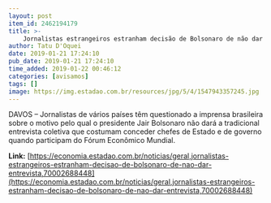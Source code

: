 ```yaml
---
layout: post
item_id: 2462194179
title: >-
    Jornalistas estrangeiros estranham decisão de Bolsonaro de não dar entrevista
author: Tatu D'Oquei
date: 2019-01-21 17:24:10
pub_date: 2019-01-21 17:24:10
time_added: 2019-01-22 00:46:12
categories: [avisamos]
tags: []
image: https://img.estadao.com.br/resources/jpg/5/4/1547943357245.jpg
---
```


DAVOS – Jornalistas de vários países têm questionado a imprensa brasileira sobre o motivo pelo qual o presidente Jair Bolsonaro não dará a tradicional entrevista coletiva que costumam conceder chefes de Estado e de governo quando participam do Fórum Econômico Mundial.

**Link:** [https://economia.estadao.com.br/noticias/geral,jornalistas-estrangeiros-estranham-decisao-de-bolsonaro-de-nao-dar-entrevista,70002688448](https://economia.estadao.com.br/noticias/geral,jornalistas-estrangeiros-estranham-decisao-de-bolsonaro-de-nao-dar-entrevista,70002688448)


